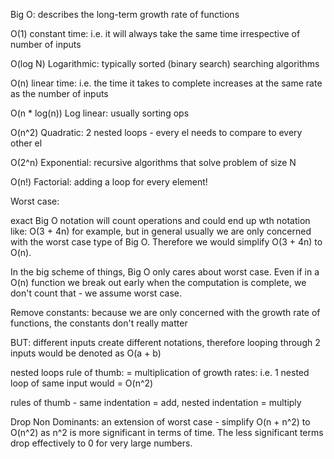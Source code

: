 Big O:
describes the long-term growth rate of functions

O(1) constant time:
i.e. it will always take the same time irrespective of number of inputs

O(log N) Logarithmic:
typically sorted (binary search) searching algorithms

O(n) linear time:
i.e. the time it takes to complete increases at the same rate as the number of inputs

O(n * log(n)) Log linear:
usually sorting ops

O(n^2) Quadratic:
2 nested loops - every el needs to compare to every other el

O(2^n) Exponential:
recursive algorithms that solve problem of size N

O(n!) Factorial:
adding a loop for every element!

Worst case:

exact Big O notation will count operations and could end up wth notation like: O(3 + 4n) for example, but in general usually we are only concerned with the worst case type of Big O. Therefore we would simplify O(3 + 4n) to O(n).

In the big scheme of things, Big O only cares about worst case. Even if in a O(n) function we break out early when the computation is complete, we don't count that - we assume worst case.

Remove constants: because we are only concerned with the growth rate of functions, the constants don't really matter

BUT: different inputs create different notations, therefore looping through 2 inputs would be denoted as O(a + b)

nested loops rule of thumb: = multiplication of growth rates:
i.e. 1 nested loop of same input would = O(n^2)

rules of thumb - same indentation = add, nested indentation = multiply

Drop Non Dominants: an extension of worst case - simplify O(n + n^2) to O(n^2) as n^2 is more significant in terms of time. The less significant terms drop effectively to 0 for very large numbers.
